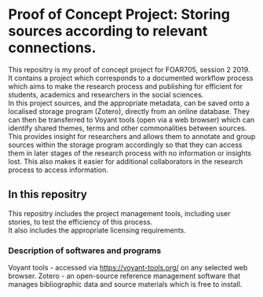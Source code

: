 # Proof of Concept Project: Storing sources according to relevant connections.
This repositry is my proof of concept project for FOAR705, session 2 2019.
It contains a project which corresponds to a documented workflow process which aims to make the research process and publishing for efficient for students, academics and researchers in the social sciences.<br />
In this project sources, and the appropriate metadata, can be saved onto a localised storage program (Zotero), directly from an online database. They can then be transferred to Voyant tools (open via a web browser) which can identify shared themes, terms and other commonalities between sources. <br />
This provides insight for researchers and allows them to annotate and group sources within the storage program accordingly so that they can access them in later stages of the research process with no information or insights lost. This also makes it easier for additional collaborators in the research process to access information. <br />

## In this repositry
This repositry includes the project management tools, including user stories, to test the efficiency of this process. <br />
It also includes the appropriate licensing requirements. <br />

### Description of softwares and programs
Voyant tools - accessed via https://voyant-tools.org/ on any selected web browser. 
Zotero - an open-source reference management software that manages bibliographic data and source materials which is free to install.


